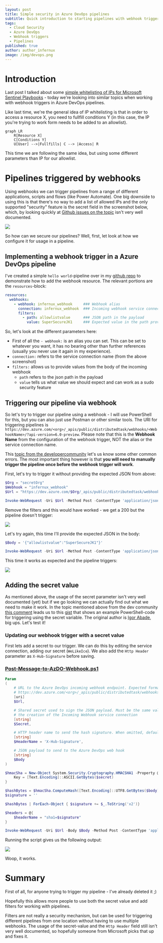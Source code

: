 ```yaml
---
layout: post
title: Simple security in Azure DevOps pipelines
subtitle: Quick introduction to starting pipelines with webhook triggers and (hopefully) making them secure-ish
tags:
  - Cloud Security
  - Azure DevOps
  - Webhook triggers
  - Pipelines
published: true
author: author_infernux
image: /img/devops.png
---
```


# Introduction

Last post I talked about some [simple whitelisting of IPs for Microsoft Sentinel Playbooks](https://www.infernux.no/MicrosoftSentinel-IPAllowlist/) - today we're looking into similar topics when working with webhook triggers in Azure DevOps pipelines.

Like last time, we're the general idea of IP whitelisting is that in order to access a resource X, you need to fullfill conditions Y (in this case, the IP you're trying to work form needs to be added to an allowlist).

```mermaid
graph LR
    R[Resource X]
    C[Conditions Y]
    U[User] -->|Fullfills| C --> |Access| R
```

This time we are following the same idea, but using some different parameters than IP for our allowlist.

# Pipelines triggered by webhooks

Using webhooks we can trigger pipelines from a range of different applications, scripts and flows (like Power Automate). 
One big downside to using this is that there's no way to add a list of allowed IPs and the only supported "security" feature is the secret field in the screenshot below, which, by looking quickly at [Github issues on the topic](https://github.com/MicrosoftDocs/azure-devops-docs/issues/8913) isn't very well documented.

![](/img/IPallowlisting/webhookTrigger.PNG)

So how can we secure our pipelines? Well, first, let look at how we configure it for usage in a pipeline.

## Implementing a webhook trigger in a Azure DevOps pipeline

I've created a simple `hello world`-pipeline over in my [github repo](https://github.com/lnfernux/MicrosoftSentinel-Templates/blob/main/webhook_trigger.yml) to demonstrate how to add the webhook resource. The relevant portions are the `resources`-block:

```yaml
resources:
  webhooks:
    - webhook: infernux_webhook     ### Webhook alias
      connection: infernux_webhook  ### Incoming webhook service connection
      filters:
        - path: allowlistvalue      ### JSON path in the payload
          value: SuperSecureJK1     ### Expected value in the path provided
```

So, let's look at the different parameters here:
* First of all the `- webhook:` is an alias you can set. This can be set to whatever you want, it has no bearing other than further references (usually you never use it again in my experience).
* `connection:` refers to the service connection name (from the above screenshot)
* `filters:` allows us to provide values from the body of the incoming webhook
    * `path` refers to the json path in the payload 
    * `value` tells us what value we should expect and can work as a sudo security feature

## Triggering our pipeline via webhook

So let's try to trigger our pipeline using a webhook - I will use PowerShell for this, but you can also just use Postman or other similar tools.
The URI for triggering pipelines is `https://dev.azure.com/<org>/_apis/public/distributedtask/webhooks/<WebhookName>/?api-version=6.0-preview`. 
Please note that this is the **Webhook Name** from the configuration of the webhook trigger, NOT the alias or the service connection name. 

This [topic from the developercommunity](https://developercommunity.visualstudio.com/t/cannot-use-generic-webhook-based-triggers-for-yaml/1135943#T-N1203277) let's us know some other common errors.
The most important thing however is that **you will need to manually trigger the pipeline once before the webhook trigger will work**. 

First, let's try to trigger it without providing the expected JSON from above:

```powershell
$Org = "secretOrg"
$Webhook = "infernux_webhook"
$Url = "https://dev.azure.com/$Org/_apis/public/distributedtask/webhooks/$Webhook/?api-version=6.0-preview"

Invoke-WebRequest -Uri $Url -Method Post -ContentType 'application/json' 
```
Remove the filters and this would have worked - we get a 200 but the pipeline doesn't trigger:

![](/img/IPallowlisting/resultWithoutFilter.PNG)

Let's try again, this time I'll provide the expected JSON in the body:

```powershell
$Body = '{"allowlistvalue":"SuperSecureJK1"}'

Invoke-WebRequest -Uri $Url -Method Post -ContentType 'application/json' 
```

This time it works as expected and the pipeline triggers:

![](/img/IPallowlisting/resultWithFilter.PNG)

## Adding the secret value

As mentioned above, the usage of the secret parameter isn't very well documented (yet) but if we go looking we can actually find out what we need to make it work.
In the topic mentioned above from the dev community [this comment](https://developercommunity.visualstudio.com/t/cannot-use-generic-webhook-based-triggers-for-yaml/1135943#T-N1182958-N1567727) leads us to this [gist](https://gist.github.com/igoravl/41f75084ab0207c56b522b0a6cdf253c) that shows an example PowerShell-code for triggering using the secret variable. The original author is [Igor Abade](https://gist.github.com/igoravl), big ups. Let's test it!

### Updating our webhook trigger with a secret value

First lets add a secret to our trigger. We can do this by editing the service connection, adding our secret (`WeLikeIce`). We also add the `Http Header` parameter as `X-Hub-Signature` before saving.

### [Post-Message-to-AzDO-Webhook.ps1](https://github.com/lnfernux/MicrosoftSentinel-Scripts/blob/main/Post-Message-to-AzDO-Webhook.ps1)

```powershell
Param
(
    # URL to the Azure DevOps incoming webhook endpoint. Expected format is 
    # https://dev.azure.com/<org>/_apis/public/distributedtask/webhooks/<svc-trig>/?api-version=6.0-preview. 
    [uri]
    $Url,

    # Shared secret used to sign the JSON payload. Must be the same value supplied during 
    # the creation of the Incoming Webhook service connection
    [string]
    $Secret,

    # HTTP header name to send the hash signature. When omitted, defaults to "X-Hub-Signature"
    [string]
    $HeaderName = 'X-Hub-Signature',

    # JSON payload to send to the Azure DevOps web hook
    [string]
    $Body 
)

$hmacSha = New-Object System.Security.Cryptography.HMACSHA1 -Property @{
    Key = [Text.Encoding]::ASCII.GetBytes($secret)
}

$hashBytes = $hmacSha.ComputeHash([Text.Encoding]::UTF8.GetBytes($body))
$signature = ''

$hashBytes | ForEach-Object { $signature += $_.ToString('x2')}

$headers = @{
    $headerName = "sha1=$signature"
}

Invoke-WebRequest -Uri $Url -Body $Body -Method Post -ContentType 'application/json' -Headers $headers
```

Running the script gives us the following output:

![](/img/IPallowlisting/scriptwithSecret.PNG)

Woop, it works.

# Summary

First of all, for anyone trying to trigger my pipeline - I've already deleted it ;) 

Hopefully this allows more people to use both the secret value and add filters for working with pipelines. 


Filters are not really a security mechanism, but can be used for triggering different pipelines from one location without having to use multiple webhooks.
The usage of the secret-value and the `Http Header` field still isn't very well documented, so hopefully someone from Microsoft picks that up and fixes it.
